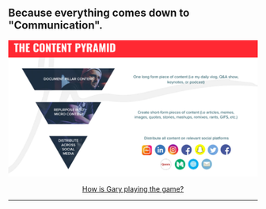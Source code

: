 ## Because everything comes down to "Communication".

<p align="center">
  <img src="img/garyveemodel.png">
</p>

<div align="center">
  <a href="https://github.com/kantarcise/notebook/blob/master/Content%20Distribution/GV-Content-Model-1.pdf">How is Gary playing the game?</a>
</div>

---
